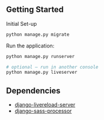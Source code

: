 ## Getting Started
Initial Set-up
```bash
python manage.py migrate
```

Run the application:
```bash
python manage.py runserver

# optional — run in another console
python manage.py liveserver
```

## Dependencies
- [django-livereload-server](https://github.com/tjwalch/django-livereload-server)
- [django-sass-processor](https://github.com/jrief/django-sass-processor)
